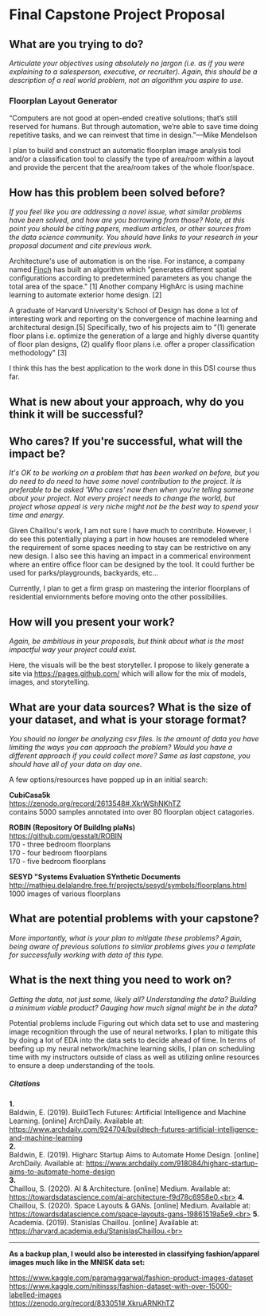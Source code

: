 # Final Capstone Project Proposal


## What are you trying to do?
<i>Articulate your objectives using absolutely no jargon (i.e. as if you were explaining to a salesperson, executive, or recruiter). Again, this should be a description of a real world problem, not an algorithm you aspire to use.</i>

### Floorplan Layout Generator 

“Computers are not good at open-ended creative solutions; that’s still reserved for humans. But through automation, we’re able to save time doing repetitive tasks, and we can reinvest that time in design.”—Mike Mendelson

I plan to build and construct an automatic floorplan image analysis tool and/or a classification tool to classify the type of area/room within a layout and provide the percent that the area/room takes of the whole floor/space.

## How has this problem been solved before?
<i>If you feel like you are addressing a novel issue, what similar problems have been solved, and how are you borrowing from those? Note, at this point you should be citing papers, medium articles, or other sources from the data science community. You should have links to your research in your proposal document and cite previous work.</i>

Architecture's use of automation is on the rise. For instance, a company named [Finch](https://finch3d.com/) has built an algorithm which "generates different spatial configurations according to predetermined parameters as you change the total area of the space." [1] Another company HighArc is using machine learning to automate exterior home design. [2]

A graduate of Harvard University's School of Design has done a lot of interesting work and reporting on the convergence of machine learning and architectural design.[5]
Specifically, two of his projects aim to  "(1) generate floor plans i.e. optimize the generation of a large and highly diverse quantity of floor plan designs, (2) qualify floor plans i.e. offer a proper classification methodology" [3]

I think this has the best application to the work done in this DSI course thus far. 

## What is new about your approach, why do you think it will be successful?
## Who cares? If you're successful, what will the impact be?
<i> It's OK to be working on a problem that has been worked on before, but you do need to do need to have some novel contribution to the project.</i>
<i>It is preferable to be asked 'Who cares' now then when you're telling someone about your project. Not every project needs to change the world, but project whose appeal is very niche might not be the best way to spend your time and energy.</i>

Given Chaillou's work, I am not sure I have much to contribute. However, I do see this potentially playing a part in how houses are remodeled where the requirement of some spaces needing to stay can be restrictive on any new design. I also see this having an impact in a commerical environment where an entire office floor can be designed by the tool. It could further be used for parks/playgrounds, backyards, etc... 

Currently, I plan to get a firm grasp on mastering the interior floorplans of residential enviornments before moving onto the other possibiliies. 

## How will you present your work?
<i>Again, be ambitious in your proposals, but think about what is the most impactful way your project could exist.</i>

Here, the visuals will be the best storyteller. I propose to likely generate a site via https://pages.github.com/ which will allow for the mix of models, images, and storytelling. 

## What are your data sources? What is the size of your dataset, and what is your storage format?
<i> You should no longer be analyzing csv files. Is the amount of data you have limiting the ways you can approach the problem? Would you have a different approach if you could collect more? Same as last capstone, you should have all of your data on day one. </i>

A few options/resources have popped up in an initial search:

<b>CubiCasa5k</b><br>
https://zenodo.org/record/2613548#.XkrWShNKhTZ <br>
contains 5000 samples annotated into over 80 floorplan object catagories. 

<b>ROBIN (Repository Of BuildIng plaNs)</b> <br>
https://github.com/gesstalt/ROBIN <br>
170 - three bedroom floorplans<br>
170 - four bedroom floorplans<br>
170 - five bedroom floorplans

<b> SESYD "Systems Evaluation SYnthetic Documents</b><br>
http://mathieu.delalandre.free.fr/projects/sesyd/symbols/floorplans.html<br>
1000 images of various floorplans 


## What are potential problems with your capstone?
<i>More importantly, what is your plan to mitigate these problems? Again, being aware of previous solutions to similar problems gives you a template for successfully working with data of this type.</i>
## What is the next thing you need to work on?
<i>Getting the data, not just some, likely all? Understanding the data? Building a minimum viable product? Gauging how much signal might be in the data? </i>

Potential problems include Figuring out which data set to use and mastering image recognition through the use of neural networks. 
I plan to mitigate this by doing a lot of EDA into the data sets to decide ahead of time. 
In terms of beefing up my neural network/machine learning skills, I plan on scheduling time with my instructors outside of class as well as utilizing online resources to ensure a deep understanding of the tools. 

##### Citations

<b>1.</b> <br>
Baldwin, E. (2019). BuildTech Futures: Artificial Intelligence and Machine Learning. [online] ArchDaily. Available at: https://www.archdaily.com/924704/buildtech-futures-artificial-intelligence-and-machine-learning <br>
<b>2.</b>  <br>
Baldwin, E. (2019). Higharc Startup Aims to Automate Home Design. [online] ArchDaily. Available at: https://www.archdaily.com/918084/higharc-startup-aims-to-automate-home-design <br>
<b>3.</b>  <br>
Chaillou, S. (2020). AI & Architecture. [online] Medium. Available at: https://towardsdatascience.com/ai-architecture-f9d78c6958e0.<br>
<b>4.</b>  <br>
Chaillou, S. (2020). Space Layouts & GANs. [online] Medium. Available at: https://towardsdatascience.com/space-layouts-gans-19861519a5e9.<br>
<b>5.</b> <br>
Academia. (2019). Stanislas Chaillou. [online] Available at: https://harvard.academia.edu/StanislasChaillou.<br>

________________________

<b>As a backup plan, I would also be interested in classifying fashion/apparel images much like in the MNISK data set: </b>

https://www.kaggle.com/paramaggarwal/fashion-product-images-dataset <br>
https://www.kaggle.com/nitinsss/fashion-dataset-with-over-15000-labelled-images <br>
https://zenodo.org/record/833051#.XkruARNKhTZ

